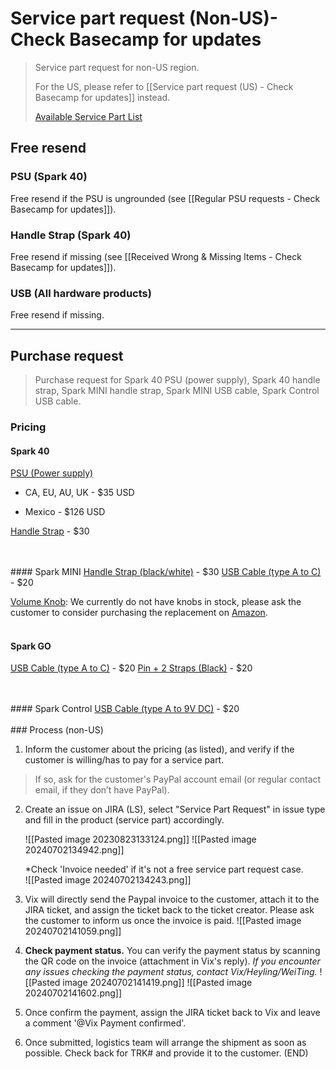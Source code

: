 # Service part request (Non-US)- Check Basecamp for updates
> Service part request for non-US region. 
>
> For the US, please refer to [[Service part request (US) - Check Basecamp for updates]] instead.
>
> [Available Service Part List](https://docs.google.com/spreadsheets/d/17FoJeB3ylemRhV1klgWIiOZhmh5CjZy8d6Rh_Z6uioY/edit#gid=0)

## Free resend

### PSU (Spark 40)
Free resend if the PSU is ungrounded (see [[Regular PSU requests - Check Basecamp for updates]]). 

### Handle Strap (Spark 40)
Free resend if missing (see [[Received Wrong & Missing Items - Check Basecamp for updates]]).

### USB (All hardware products)
Free resend if missing.

---

## Purchase request

> Purchase request for Spark 40 PSU (power supply), Spark 40 handle strap, Spark MINI handle strap, Spark MINI USB cable, Spark Control USB cable.

### Pricing

#### Spark 40
<u>PSU (Power supply)</u>

- CA, EU, AU, UK - $35 USD

- Mexico - $126 USD

<u>Handle Strap</u> - $30


<br>
<br>
#### Spark MINI
<u>Handle Strap (black/white)</u> - $30  
<u>USB Cable (type A to C)</u> - $20

<u>Volume Knob</u>:
We currently do not have knobs in stock, please ask the customer to consider purchasing the replacement on [Amazon](https://www.amazon.com/dp/B01F6XUK9G/ref=twister_B07588G6BZ?_encoding=UTF8&th=1).
<br>
<br>
#### Spark GO
<u>USB Cable (type A to C)</u> - $20
<u>Pin + 2 Straps (Black)</u> - $20

<br>
<br>
#### Spark Control
<u>USB Cable (type A to 9V DC)</u> - $20
<br>
<br>
### Process (non-US)

1. Inform the customer about the pricing (as listed), and verify if the customer is willing/has to pay for a service part. 
> 
>  If so, ask for the customer's PayPal account email (or regular contact email, if they don’t have PayPal).


2. Create an issue on JIRA (LS), select "Service Part Request" in issue type and fill in the product (service part) accordingly.
   
	![[Pasted image 20230823133124.png]]
	![[Pasted image 20240702134942.png]]
	
	*Check 'Invoice needed' if it's not a free service part request case.	
	![[Pasted image 20240702134243.png]]


3. Vix will directly send the Paypal invoice to the customer, attach it to the JIRA ticket, and assign the ticket back to the ticket creator. 
   Please ask the customer to inform us once the invoice is paid.
   ![[Pasted image 20240702141059.png]]
   
4. **Check payment status.** You can verify the payment status by scanning the QR code on the invoice (attachment in Vix's reply).
   *If you encounter any issues checking the payment status, contact Vix/Heyling/WeiTing.*
	![[Pasted image 20240702141419.png]]
	![[Pasted image 20240702141602.png]]
 
5. Once confirm the payment, assign the JIRA ticket back to Vix and leave a comment '@Vix Payment confirmed'.

6. Once submitted, logistics team will arrange the shipment as soon as possible. Check back for TRK# and provide it to the customer. (END)

